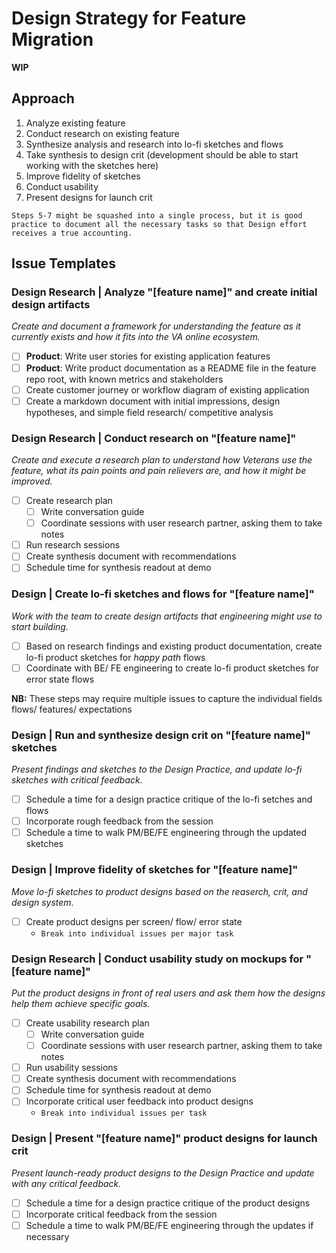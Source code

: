 # Design Strategy for Feature Migration

**WIP**

## Approach

1. Analyze existing feature
2. Conduct research on existing feature
3. Synthesize analysis and research into lo-fi sketches and flows
4. Take synthesis to design crit (development should be able to start working with the sketches here)
5. Improve fidelity of sketches
6. Conduct usability
7. Present designs for launch crit

`Steps 5-7 might be squashed into a single process, but it is good practice to document all the necessary tasks so that Design effort receives a true accounting.`

## Issue Templates

### Design Research | Analyze "[feature name]" and create initial design artifacts

_Create and document a framework for understanding the feature as it currently exists and how it fits into the VA online ecosystem._

- [ ] **Product**: Write user stories for existing application features
- [ ] **Product**: Write product documentation as a README file in the feature repo root, with known metrics and stakeholders
- [ ] Create customer journey or workflow diagram of existing application
- [ ] Create a markdown document with initial impressions, design hypotheses, and simple field research/ competitive analysis

### Design Research | Conduct research on "[feature name]"

_Create and execute a research plan to understand how Veterans use the feature, what its pain points and pain relievers are, and how it might be improved._

- [ ] Create research plan
  - [ ] Write conversation guide
  - [ ] Coordinate sessions with user research partner, asking them to take notes
- [ ] Run research sessions
- [ ] Create synthesis document with recommendations
- [ ] Schedule time for synthesis readout at demo

### Design | Create lo-fi sketches and flows for "[feature name]"

_Work with the team to create design artifacts that engineering might use to start building._

- [ ] Based on research findings and existing product documentation, create lo-fi product sketches for _happy path_ flows
- [ ] Coordinate with BE/ FE engineering to create lo-fi product sketches for error state flows

**NB:** These steps may require multiple issues to capture the individual fields flows/ features/ expectations

### Design | Run and synthesize design crit on "[feature name]" sketches

_Present findings and sketches to the Design Practice, and update lo-fi sketches with critical feedback._

- [ ] Schedule a time for a design practice critique of the lo-fi setches and flows
- [ ] Incorporate rough feedback from the session
- [ ] Schedule a time to walk PM/BE/FE engineering through the updated sketches

### Design | Improve fidelity of sketches for "[feature name]"

_Move lo-fi sketches to product designs based on the reaserch, crit, and design system._

- [ ] Create product designs per screen/ flow/ error state
  - `Break into individual issues per major task`

### Design Research | Conduct usability study on mockups for "[feature name]"

_Put the product designs in front of real users and ask them how the designs help them achieve specific goals._

- [ ] Create usability research plan
  - [ ] Write conversation guide
  - [ ] Coordinate sessions with user research partner, asking them to take notes
- [ ] Run usability sessions
- [ ] Create synthesis document with recommendations
- [ ] Schedule time for synthesis readout at demo
- [ ] Incorporate critical user feedback into product designs
  - `Break into individual issues per task`

### Design | Present "[feature name]" product designs for launch crit

_Present launch-ready product designs to the Design Practice and update with any critical feedback._

- [ ] Schedule a time for a design practice critique of the product designs
- [ ] Incorporate critical feedback from the session
- [ ] Schedule a time to walk PM/BE/FE engineering through the updates if necessary
